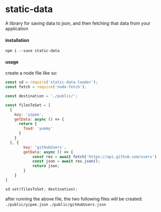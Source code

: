 # static-data

A library for saving data to json, and then fetching that data from your application

#### installation

`npm i --save static-data`

#### usage
create a node file like so:
```javascript
const sd = require('static-data-loader');
const fetch = require('node-fetch');

const destination = './public/';

const filesToSet = [
  {
    key: 'yipee',
    getData: async () => {
      return {
        food: 'yummy'
      }
    }
  }, {
		key: 'gitHubUsers',
		getData: async () => {
			const res = await fetch('https://api.github.com/users')
			const json = await res.json();
			return json;
		}
	}
]

sd.set(filesToSet, destination);
```

after running the above file, the two following files will be created:
`./public/yipee.json`
`./public/gitHubUsers.json`
